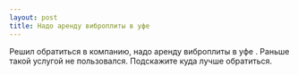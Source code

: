 ```yaml
---
layout: post 
title: Надо аренду виброплиты в уфе  
--- 
```

Решил обратиться в компанию, надо аренду виброплиты в уфе . Раньше такой услугой не пользовался. Подскажите куда лучше обратиться.